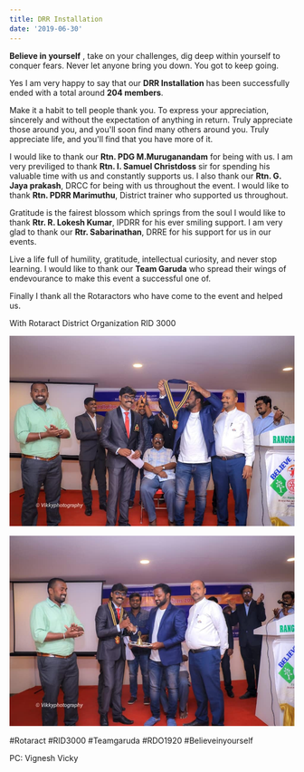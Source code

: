 ```yaml
---
title: DRR Installation
date: '2019-06-30'
---
```

**Believe in yourself** , take on your challenges, dig deep within yourself to conquer fears. Never let anyone bring you down. You got to keep going.

Yes I am very happy to say that our **DRR Installation** has been successfully ended with a total around **204 members**.

Make it a habit to tell people thank you. To express your appreciation, sincerely and without the expectation of anything in return. Truly appreciate those around you, and you'll soon find many others around you. Truly appreciate life, and you'll find that you have more of it. 

I would like to thank our **Rtn. PDG M.Muruganandam** for being with us. I am very previliged to thank **Rtn. I. Samuel Christdoss** sir for spending his valuable time with us and constantly supports us. I also thank our **Rtn. G. Jaya prakash**, DRCC for being with us throughout the event. I would like to thank **Rtn. PDRR Marimuthu**, District trainer who supported us throughout.

Gratitude is the fairest blossom which springs from the soul I would like to thank **Rtr. R. Lokesh Kumar**, IPDRR for his ever smiling support. I am very glad to thank our **Rtr. Sabarinathan**, DRRE for his support for us in our events.

Live a life full of humility, gratitude, intellectual curiosity, and never stop learning. I would like to thank our **Team Garuda** who spread their wings of endevourance to make this event a successful one of.

Finally I thank all the Rotaractors who have come to the event and helped us.

With Rotaract District Organization RID 3000

![](/assets/images/announcement_posts/drrinst2.jpeg)

![](/assets/images/announcement_posts/drrinst.jpeg)

\#Rotaract 
\#RID3000
\#Teamgaruda 
\#RDO1920
\#Believeinyourself

PC: Vignesh Vicky
